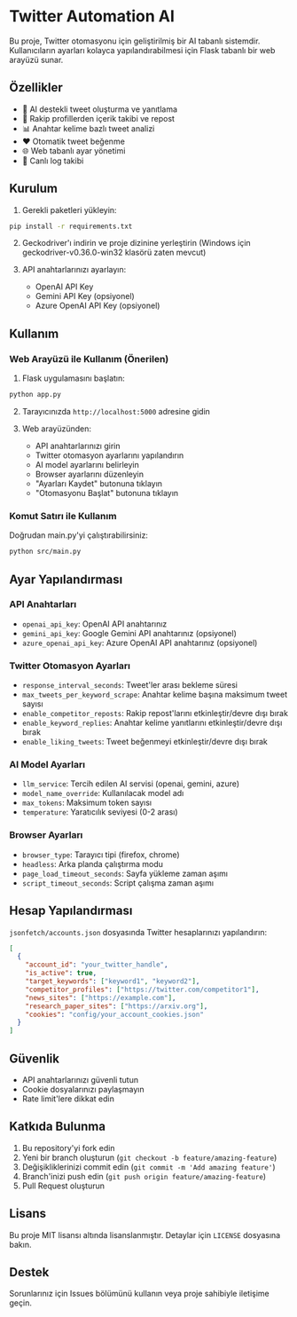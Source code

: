 # Twitter Automation AI

Bu proje, Twitter otomasyonu için geliştirilmiş bir AI tabanlı sistemdir. Kullanıcıların ayarları kolayca yapılandırabilmesi için Flask tabanlı bir web arayüzü sunar.

## Özellikler

- 🤖 AI destekli tweet oluşturma ve yanıtlama
- 🔄 Rakip profillerden içerik takibi ve repost
- 📊 Anahtar kelime bazlı tweet analizi
- ❤️ Otomatik tweet beğenme
- 🌐 Web tabanlı ayar yönetimi
- 📝 Canlı log takibi

## Kurulum

1. Gerekli paketleri yükleyin:
```bash
pip install -r requirements.txt
```

2. Geckodriver'ı indirin ve proje dizinine yerleştirin (Windows için geckodriver-v0.36.0-win32 klasörü zaten mevcut)

3. API anahtarlarınızı ayarlayın:
   - OpenAI API Key
   - Gemini API Key (opsiyonel)
   - Azure OpenAI API Key (opsiyonel)

## Kullanım

### Web Arayüzü ile Kullanım (Önerilen)

1. Flask uygulamasını başlatın:
```bash
python app.py
```

2. Tarayıcınızda `http://localhost:5000` adresine gidin

3. Web arayüzünden:
   - API anahtarlarınızı girin
   - Twitter otomasyon ayarlarını yapılandırın
   - AI model ayarlarını belirleyin
   - Browser ayarlarını düzenleyin
   - "Ayarları Kaydet" butonuna tıklayın
   - "Otomasyonu Başlat" butonuna tıklayın

### Komut Satırı ile Kullanım

Doğrudan main.py'yi çalıştırabilirsiniz:
```bash
python src/main.py
```

## Ayar Yapılandırması

### API Anahtarları
- `openai_api_key`: OpenAI API anahtarınız
- `gemini_api_key`: Google Gemini API anahtarınız (opsiyonel)
- `azure_openai_api_key`: Azure OpenAI API anahtarınız (opsiyonel)

### Twitter Otomasyon Ayarları
- `response_interval_seconds`: Tweet'ler arası bekleme süresi
- `max_tweets_per_keyword_scrape`: Anahtar kelime başına maksimum tweet sayısı
- `enable_competitor_reposts`: Rakip repost'larını etkinleştir/devre dışı bırak
- `enable_keyword_replies`: Anahtar kelime yanıtlarını etkinleştir/devre dışı bırak
- `enable_liking_tweets`: Tweet beğenmeyi etkinleştir/devre dışı bırak

### AI Model Ayarları
- `llm_service`: Tercih edilen AI servisi (openai, gemini, azure)
- `model_name_override`: Kullanılacak model adı
- `max_tokens`: Maksimum token sayısı
- `temperature`: Yaratıcılık seviyesi (0-2 arası)

### Browser Ayarları
- `browser_type`: Tarayıcı tipi (firefox, chrome)
- `headless`: Arka planda çalıştırma modu
- `page_load_timeout_seconds`: Sayfa yükleme zaman aşımı
- `script_timeout_seconds`: Script çalışma zaman aşımı

## Hesap Yapılandırması

`jsonfetch/accounts.json` dosyasında Twitter hesaplarınızı yapılandırın:

```json
[
  {
    "account_id": "your_twitter_handle",
    "is_active": true,
    "target_keywords": ["keyword1", "keyword2"],
    "competitor_profiles": ["https://twitter.com/competitor1"],
    "news_sites": ["https://example.com"],
    "research_paper_sites": ["https://arxiv.org"],
    "cookies": "config/your_account_cookies.json"
  }
]
```

## Güvenlik

- API anahtarlarınızı güvenli tutun
- Cookie dosyalarınızı paylaşmayın
- Rate limit'lere dikkat edin

## Katkıda Bulunma

1. Bu repository'yi fork edin
2. Yeni bir branch oluşturun (`git checkout -b feature/amazing-feature`)
3. Değişikliklerinizi commit edin (`git commit -m 'Add amazing feature'`)
4. Branch'inizi push edin (`git push origin feature/amazing-feature`)
5. Pull Request oluşturun

## Lisans

Bu proje MIT lisansı altında lisanslanmıştır. Detaylar için `LICENSE` dosyasına bakın.

## Destek

Sorunlarınız için Issues bölümünü kullanın veya proje sahibiyle iletişime geçin.